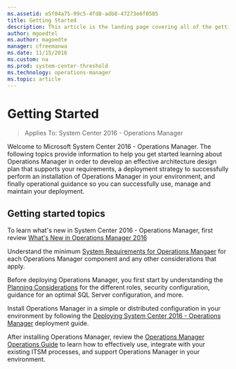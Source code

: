 ```yaml
---
ms.assetid: e5f04a75-99c5-4fd8-adb8-47273e6f0505
title: Getting Started
description: This article is the landing page covering all of the getting started guidance for Operations Manager 2016.
author: mgoedtel
ms.author: magoedte
manager: cfreemanwa
ms.date: 11/15/2016
ms.custom: na
ms.prod: system-center-threshold
ms.technology: operations-manager
ms.topic: article
---
```


# Getting Started 

>Applies To: System Center 2016 - Operations Manager

Welcome to Microsoft System Center 2016 - Operations Manager.  The following topics provide information to help you get started learning about Operations Manager in order to develop an effective architecture design plan that supports your requirements, a deployment strategy to successfully perform an installation of Operations Manager in your environment, and finally operational guidance so you can successfully use, manage and maintain your deployment.  

## Getting started topics

To learn what's new in System Center 2016 - Operations Manager, first review [What's New in Operations Manager 2016](what-is-new.md)

Understand the minimum [System Requirements for Operations Mangaer](plan-system-requirements.md) for each Operations Manager component and any other considerations that apply.  

Before deploying Operations Manager, you first start by understanding the [Planning Considerations](plan-overview.md) for the different roles, security configuration, guidance for an optimal SQL Server configuration, and more.  

Install Operations Manager in a simple or distributed configuration in your environment by following the [Deploying System Center 2016 - Operations Manager](deploy-overview.md) deployment guide.

After installing Operations Manager, review the [Operations Manager Operations Guide](../om/manage/operations-manager-operations-guide.md) to learn how to effectively use, integrate with your existing ITSM processes, and support Operations Manager in your environment.  



 
